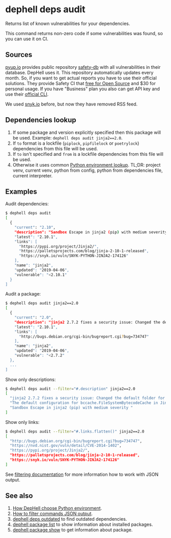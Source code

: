 # dephell deps audit

Returns list of known vulnerabilities for your dependencies.

This command returns non-zero code if some vulnerabilities was found, so you can use it on CI.

## Sources

[pyup.io](https://pyup.io/) provides public repository [safety-db](https://github.com/pyupio/safety-db) with all vulnerabilities in their database. DepHell uses it. This repository automatically updates every month. So, if you want to get actual reports you have to use their official solutions. They provide Safety CI that [free for Open Source](https://pyup.io/pricing/) and $30 for personal usage. If you have "Business" plan you also can get API key and use their [official CLI](https://github.com/pyupio/safety).

We used [snyk.io](https://snyk.io/) before, but now they have removed RSS feed.

## Dependencies lookup

1. If some package and version explicitly specified then this package will be used. Example: `dephell deps audit jinja2==2.0`.
1. If `to` format is a lockfile (`piplock`, `pipfilelock` or `poetrylock`) dependencies from this file will be used.
1. If `to` isn't specified and `from` is a lockfile dependencies from this file will be used.
1. Otherwise it uses common [Python environment lookup](python-lookup). TL;DR: project venv, current venv, python from config, python from dependencies file, current interpreter.

## Examples

Audit dependencies:

```bash
$ dephell deps audit
[
  {
    "current": "2.10",
    "description": "Sandbox Escape in jinja2 (pip) with medium severity ",
    "latest": "2.10.1",
    "links": [
      "https://pypi.org/project/Jinja2/",
      "https://palletsprojects.com/blog/jinja-2-10-1-released",
      "https://snyk.io/vuln/SNYK-PYTHON-JINJA2-174126"
    ],
    "name": "jinja2",
    "updated": "2019-04-06",
    "vulnerable": "<2.10.1"
  }
]
```

Audit a package:

```bash
$ dephell deps audit jinja2==2.0
[
  {
    "current": "2.0",
    "description": "jinja2 2.7.2 fixes a security issue: Changed the default folder for the filesystem cache to be user specific and read and write protected on UNIX systems.  See  for more information.",
    "latest": "2.10.1",
    "links": [
      "http://bugs.debian.org/cgi-bin/bugreport.cgi?bug=734747"
    ],
    "name": "jinja2",
    "updated": "2019-04-06",
    "vulnerable": "<2.7.2"
  },
  ...
]
```

Show only descriptions:

```bash
$ dephell deps audit --filter="#.description" jinja2==2.0
[
  "jinja2 2.7.2 fixes a security issue: Changed the default folder for the filesystem cache to be user specific and read and write protected on UNIX systems.  See  for more information.",
  "The default configuration for bccache.FileSystemBytecodeCache in Jinja2 before 2.7.2 does not properly create temporary files, which allows local users to gain privileges via a crafted .cache file with a name starting with __jinja2_ in /tmp.",
  "Sandbox Escape in jinja2 (pip) with medium severity "
]
```

Show only links:

```bash
$ dephell deps audit --filter="#.links.flatten()" jinja2==2.0
[
  "http://bugs.debian.org/cgi-bin/bugreport.cgi?bug=734747",
  "https://nvd.nist.gov/vuln/detail/CVE-2014-1402",
  "https://pypi.org/project/Jinja2/",
  "https://palletsprojects.com/blog/jinja-2-10-1-released",
  "https://snyk.io/vuln/SNYK-PYTHON-JINJA2-174126"
]
```

See [filtering documentation](filters) for more information how to work with JSON output.

## See also

1. [How DepHell choose Python environment](python-lookup).
1. [How to filter commands JSON output](filters).
1. [dephell deps outdated](cmd-deps-outdated) to find outdated dependencies.
1. [dephell package list](cmd-package-list) to show information about installed packages.
1. [dephell package show](cmd-package-show) to get information about package.
